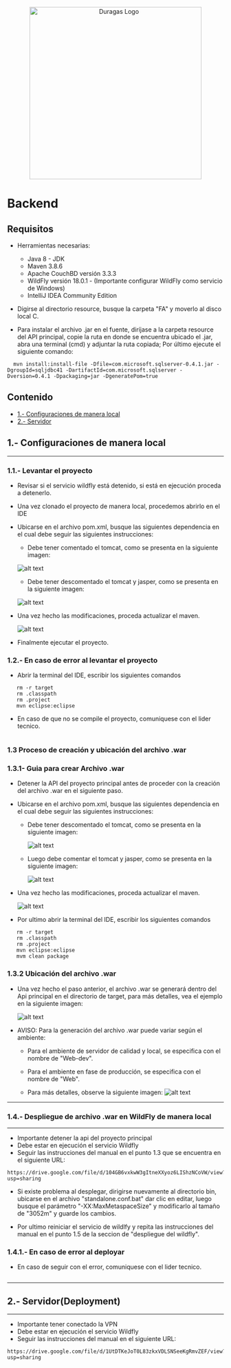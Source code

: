  <p align="center"><a href="#" target="_blank"><img src="https://duragaspromo.com/img/logo.png" width="400" alt="Duragas Logo"></a></p>

# Backend

##  Requisitos
  - Herramientas necesarias:
    * Java 8 - JDK
    * Maven 3.8.6
    * Apache CouchBD versión 3.3.3
    * WildFly versión 18.0.1 - (Importante configurar WildFly como servicio de Windows)
    * IntelliJ IDEA Community Edition
  
  - Digirse al directorio resource, busque la carpeta 
  "FA" y moverlo al disco local C.

  - Para instalar el archivo .jar en el fuente, diríjase a la carpeta resource del API principal, copie la ruta  en donde se encuentra ubicado el .jar, abra una terminal (cmd) y adjuntar la ruta copiada; Por último ejecute el siguiente comando:

  ```
    mvn install:install-file -Dfile=com.microsoft.sqlserver-0.4.1.jar -DgroupId=sqljdbc41 -DartifactId=com.microsoft.sqlserver -Dversion=0.4.1 -Dpackaging=jar -DgeneratePom=true
  ```


## Contenido

- [1.- Configuraciones de manera local](#1--configuraciones-de-manera-local)
- [2.- Servidor](#2--servidordeployment)

## 1.- Configuraciones de manera local

---

### 1.1.- Levantar el proyecto

- Revisar si el servicio wildfly está detenido, si está en ejecución proceda a detenerlo.
- Una vez clonado el proyecto de manera local, procedemos abrirlo en el IDE
- Ubicarse en el archivo pom.xml, busque las siguientes dependencia en el cual debe seguir las siguientes instrucciones:

  - Debe tener comentado el tomcat, como se presenta en la siguiente imagen:

  ![alt text](./src/img/tomcat.png)

  - Debe tener descomentado el tomcat y jasper, como se presenta en la siguiente imagen:

  ![alt text](./src/img/tomcat_jasper.png)

- Una vez hecho las modificaciones, proceda actualizar el maven.

  ![alt text](./src/img/maven.png)

- Finalmente ejecutar el proyecto.

### 1.2.- En caso de error al levantar el proyecto

- Abrir la terminal del IDE, escribir los siguientes comandos

```
   rm -r target
   rm .classpath
   rm .project
   mvn eclipse:eclipse

```

- En caso de que no se compile el proyecto, comuniquese con el lider tecnico.

```

```

### 1.3 Proceso de creación y ubicación del archivo .war

### 1.3.1- Guia para crear Archivo .war

- Detener la API del proyecto principal antes de proceder con la creación del archivo .war en el siguiente paso.

- Ubicarse en el archivo pom.xml, busque las siguientes dependencia en el cual debe seguir las siguientes instrucciones:

  - Debe tener descomentado el tomcat, como se presenta en la siguiente imagen:

    ![alt text](./src/img/pom.png)

  - Luego debe comentar el tomcat y jasper, como se presenta en la siguiente imagen:

    ![alt text](./src/img/pom.xml.png)

- Una vez hecho las modificaciones, proceda actualizar el maven.

  ![alt text](./src/img/maven.png)

- Por ultimo abrir la terminal del IDE, escribir los siguientes comandos

```
   rm -r target
   rm .classpath
   rm .project
   mvn eclipse:eclipse
   mvm clean package
```

### 1.3.2 Ubicación del archivo .war

- Una vez hecho el paso anterior, el archivo .war se generará dentro del Api principal en el directorio de target, para más detalles, vea el ejemplo en la siguiente imagen:

  ![alt text](./src/img/UrlWar.png)

<!-- - Después de localizar el archivo .war, continúe con el siguiente proceso. -->

- AVISO: Para la generación del archivo .war puede variar según el ambiente:

  * Para el ambiente de servidor de calidad y local, se especifica con el nombre de "Web-dev".

  * Para el ambiente en fase de producción, se especifica con el nombre de "Web".

  - Para más detalles, observe la siguiente imagen:
    ![alt text](./src/img/jar.png)
---

### 1.4.- Despliegue de archivo .war en WildFly de manera local

---

- Importante detener la api del proyecto principal
- Debe estar en ejecución el servicio Wildfly
- Seguir las instrucciones del manual en el punto 1.3 que se encuentra en el siguiente URL:

```
https://drive.google.com/file/d/104GB6vxkwW3gItneXXyoz6LIShzNCoVW/view?usp=sharing
```

- Si existe problema al desplegar, dirigirse nuevamente al directorio bin, ubicarse en el archivo "standalone.conf.bat" dar clic en editar, luego busque el parámetro "-XX:MaxMetaspaceSize" y modificarlo al tamaño de "3052m" y guarde los cambios.

- Por ultimo reiniciar el servicio de wildlfy y repita las instrucciones del manual en el punto 1.5 de la seccion de "despliegue del wildfly".

### 1.4.1.- En caso de error al deployar

- En caso de seguir con el error, comuniquese con el lider tecnico.

```

```

---

## 2.- Servidor(Deployment)

---

- Importante tener conectado la VPN
- Debe estar en ejecución el servicio Wildfly
- Seguir las instrucciones del manual en el siguiente URL:

```
https://drive.google.com/file/d/1UtDTKeJoT0L83zkxVDLSNSeeKgRmvZEF/view?usp=sharing
```
